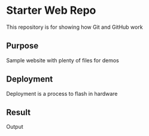 # Starter Web Repo

This repository is for showing how Git and GitHub work

## Purpose

Sample website with plenty of files for demos

## Deployment

Deployment is a process to flash in hardware

## Result

Output